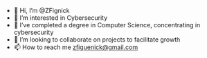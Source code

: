 - 👋 Hi, I’m @ZFignick
- 👀 I’m interested in Cybersecurity
- 🌱 I’ve completed a degree in Computer Science, concentrating in cybersecurity
- 💞️ I’m looking to collaborate on projects to facilitate growth
- 📫 How to reach me zfiguenick@gmail.com

<!---
ZFignick/ZFignick is a ✨ special ✨ repository because its `README.md` (this file) appears on your GitHub profile.
You can click the Preview link to take a look at your changes.
--->
